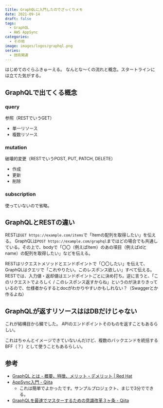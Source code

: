```yaml
---
title: GraphQLに入門したのでざっくりメモ
date: 2021-09-14
draft: false
tags:
  - GraphQL
  - AWS AppSync
categories:
  - その他
image: images/logos/graphql.png
series:
  - 技術関連
---
```


はじめてのぐらふきゅーえる。
なんとな〜くの流れと概念。スタートラインには立てた気がする。


## GraphQLで出てくる概念

### query

参照（RESTでいうGET）

- 単一リソース
- 複数リソース


### mutation

破壊的変更（RESTでいうPOST, PUT, PATCH, DELETE）

- 作成
- 更新
- 削除

### subscription

使っていないので省略。


## GraphQLとRESTの違い

RESTは`GET https://example.com/items`で「Itemの配列を取得したい」を伝える。
GraphQLは`POST https://example.com/graphql`まではどの場合でも共通している。その上で、bodyで「〇〇（例えばItem）のあの項目（例えばidとname）の配列を取得したい」などを伝える。

RESTはリクエストメソッドとエンドポイントで「〇〇したい」を伝えて、GraphQLはクエリで「これやりたい。このレスポンス欲しい」すべて伝える。
RESTでは、入力値・返却値はエンドポイントごとに決め打ち。逆に言うと、「このリクエストでよろしく / このレスポンス返すからね」というのが決まりきっているので、仕様者からするとdocがわかりやすいかもしれない？（Swaggerとか作るよね）


## GraphQLが返すリソースははDBだけじゃない

これが結構目から鱗でした。
APIのエンドポイントそのものを返すこともあるらしい。

これはちゃんとイメージできていないんだけど、複数のバックエンドを統括するBFF（？）として使うこともあるらしい。


## 参考

- [GraphQL とは \- 概要、特徴、メリット・デメリット \| Red Hat](https://www.redhat.com/ja/topics/api/what-is-graphql)
- [AppSync入門 \- Qiita](https://qiita.com/sheep29/items/d78a5fa8109467a4ec8e#curl%E3%81%8B%E3%82%89%E3%82%82%E5%AE%9F%E8%A1%8C%E3%81%97%E3%81%A6%E3%81%BF%E3%82%8B)
  - これは簡単でよかったです。サンプルプロジェクト、まじで3分でできる。
- [GraphQLを最速でマスターするための意識改革３ヶ条 \- Qiita](https://qiita.com/jabba/items/8d77ab86641937847673)

